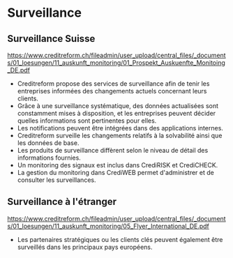 # Surveillance

## Surveillance Suisse
https://www.creditreform.ch/fileadmin/user_upload/central_files/_documents/01_loesungen/11_auskunft_monitoring/01_Prospekt_Auskuenfte_Monitoing_DE.pdf
- Creditreform propose des services de surveillance afin de tenir les entreprises informées des changements actuels concernant leurs clients.
- Grâce à une surveillance systématique, des données actualisées sont constamment mises à disposition, et les entreprises peuvent décider quelles informations sont pertinentes pour elles.
- Les notifications peuvent être intégrées dans des applications internes.
- Creditreform surveille les changements relatifs à la solvabilité ainsi que les données de base.
- Les produits de surveillance diffèrent selon le niveau de détail des informations fournies.
- Un monitoring des signaux est inclus dans CrediRISK et CrediCHECK.
- La gestion du monitoring dans CrediWEB permet d'administrer et de consulter les surveillances.

## Surveillance à l'étranger
https://www.creditreform.ch/fileadmin/user_upload/central_files/_documents/01_loesungen/11_auskunft_monitoring/05_Flyer_International_DE.pdf
- Les partenaires stratégiques ou les clients clés peuvent également être surveillés dans les principaux pays européens.